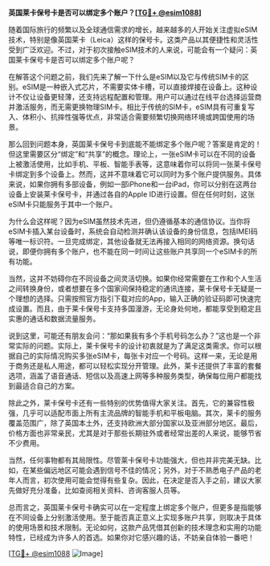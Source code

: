 **英国莱卡保号卡是否可以绑定多个账户？[[TG💪+ @esim1088](https://t.me/s/esim1088)]**

随着国际旅行的频繁以及全球通信需求的增长，越来越多的人开始关注虚拟eSIM技术，特别是像英国莱卡（Leica）这样的保号卡。这类产品以其便捷性和灵活性受到广泛欢迎。不过，对于初次接触eSIM技术的人来说，可能会有一个疑问：英国莱卡保号卡是否可以绑定多个账户呢？

在解答这个问题之前，我们先来了解一下什么是eSIM以及它与传统SIM卡的区别。eSIM是一种嵌入式芯片，不需要实体卡槽，可以直接焊接在设备上。这种设计不仅让设备更轻薄，还支持远程配置和管理。用户可以通过在线平台选择运营商并激活服务，而无需更换物理SIM卡。相比于传统的SIM卡，eSIM具有可重复写入、体积小、抗摔性强等优点，非常适合需要频繁切换网络环境或跨国使用的场景。

那么回到问题本身，英国莱卡保号卡到底能不能绑定多个账户呢？答案是肯定的！但这里需要区分“绑定”和“共享”的概念。理论上，一张eSIM卡可以在不同的设备上被激活使用，比如手机、平板、智能手表等，这意味着你可以将同一张莱卡保号卡绑定到多个设备上。然而，这并不意味着它可以同时为多个账户提供服务。具体来说，如果你拥有多部设备，例如一部iPhone和一台iPad，你可以分别在这两台设备上安装莱卡保号卡，并通过各自的Apple ID进行设置。但在任何时刻，这张eSIM卡只能服务于其中一个账户。

为什么会这样呢？因为eSIM虽然技术先进，但仍遵循基本的通信协议。当你将eSIM卡插入某台设备时，系统会自动检测并确认该设备的身份信息，包括IMEI码等唯一标识符。一旦完成绑定，其他设备就无法再接入相同的网络资源。换句话说，即便你拥有多个账户，也不能在同一时间让这些账户共享同一个eSIM卡的所有功能。

当然，这并不妨碍你在不同设备之间灵活切换。如果你经常需要在工作和个人生活之间转换身份，或者想要在多个国家间保持稳定的通讯连接，莱卡保号卡无疑是一个理想的选择。只需按照官方指引下载对应的App，输入正确的验证码即可快速完成设置。而且，由于莱卡保号卡支持多国漫游，无论身处何地，都能享受到稳定且实惠的通话和数据流量服务。

说到这里，可能还有朋友会问：“那如果我有多个手机号码怎么办？”这也是一个非常实际的问题。实际上，莱卡保号卡的设计初衷就是为了满足这类需求。你可以根据自己的实际情况购买多张eSIM卡，每张卡对应一个号码。这样一来，无论是用于商务还是私人用途，都可以轻松实现分开管理。此外，莱卡还提供了丰富的套餐选项，涵盖了语音通话、短信以及高速上网等多种服务类型，确保每位用户都能找到最适合自己的方案。

除此之外，莱卡保号卡还有一些特别的优势值得大家关注。首先，它的兼容性极强，几乎可以适配市面上所有主流品牌的智能手机和平板电脑。其次，莱卡的服务覆盖范围广，除了英国本土外，还支持欧洲大部分国家以及亚洲部分地区。最后，价格方面也非常亲民，尤其是对于那些长期驻外或者经常出差的人来说，能够节省不少费用。

当然，任何事物都有其局限性。尽管莱卡保号卡功能强大，但也并非完美无缺。比如，在某些偏远地区可能会遇到信号不佳的情况；另外，对于不熟悉电子产品的老年人而言，初次使用可能会觉得有些复杂。因此，在决定是否入手之前，建议大家先做好充分准备，比如查阅相关资料、咨询客服人员等。

总而言之，英国莱卡保号卡确实可以在一定程度上绑定多个账户，但更多是指能够在不同设备上分别激活使用。至于能否真正意义上实现多账户共享，则取决于具体的使用场景和技术限制。无论如何，这款产品凭借其创新的技术理念和实用的功能特性，已经成为许多人的首选。如果你对它感兴趣的话，不妨亲自体验一番吧！

[[TG💪+ @esim1088](https://t.me/s/esim1088) ![Image](https://i.postimg.cc/4NQfJmqS/Snipaste-2025-05-13-00-14-12.png)]